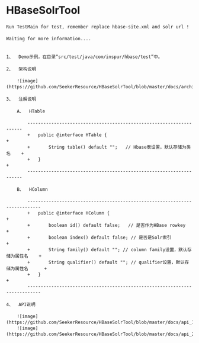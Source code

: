 HBaseSolrTool
=============
	
	Run TestMain for test, remember replace hbase-site.xml and solr url !

	Waiting for more information....

	
	1、	Demo示例，在目录“src/test/java/com/inspur/hbase/test”中。
	
	2、	架构说明
	
		![image](https://github.com/SeekerResource/HBaseSolrTool/blob/master/docs/architecture.png)
	
	3、	注解说明
	
		A、	HTable
		
			--------------------------------------------------------------------
			+	public @interface HTable {									   +
			+		String table() default "";   // Hbase表设置，默认存储为类名    +
			+	}															   +
			--------------------------------------------------------------------
		
		B、	HColumn
		
			---------------------------------------------------------------------------
			+	public @interface HColumn {										      +
			+		boolean id() default false;   // 是否作为HBase rowkey			  +
			+		boolean index() default false; // 是否是Solr索引					  +
			+		String family() default ""; // column family设置，默认存储为属性名    +
			+		String qualifier() default ""; // qualifier设置，默认存储为属性名      +
			+	} 																	  +
			---------------------------------------------------------------------------
	
	4、	API说明
		
		![image](https://github.com/SeekerResource/HBaseSolrTool/blob/master/docs/api_1.png)
		![image](https://github.com/SeekerResource/HBaseSolrTool/blob/master/docs/api_2.png)
			
		
